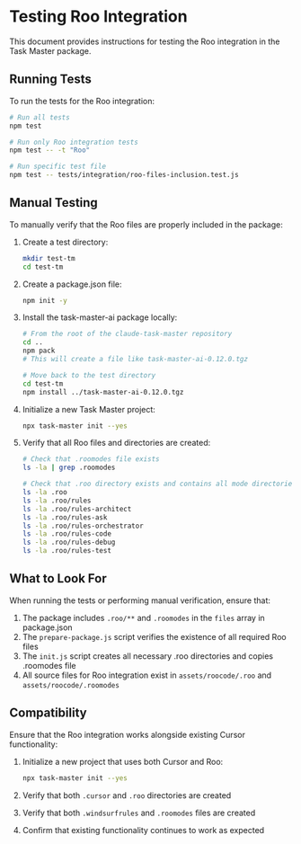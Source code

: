 # Testing Roo Integration

This document provides instructions for testing the Roo integration in the Task Master package.

## Running Tests

To run the tests for the Roo integration:

```bash
# Run all tests
npm test

# Run only Roo integration tests
npm test -- -t "Roo"

# Run specific test file
npm test -- tests/integration/roo-files-inclusion.test.js
```

## Manual Testing

To manually verify that the Roo files are properly included in the package:

1. Create a test directory:

   ```bash
   mkdir test-tm
   cd test-tm
   ```

2. Create a package.json file:

   ```bash
   npm init -y
   ```

3. Install the task-master-ai package locally:

   ```bash
   # From the root of the claude-task-master repository
   cd ..
   npm pack
   # This will create a file like task-master-ai-0.12.0.tgz

   # Move back to the test directory
   cd test-tm
   npm install ../task-master-ai-0.12.0.tgz
   ```

4. Initialize a new Task Master project:

   ```bash
   npx task-master init --yes
   ```

5. Verify that all Roo files and directories are created:

   ```bash
   # Check that .roomodes file exists
   ls -la | grep .roomodes

   # Check that .roo directory exists and contains all mode directories
   ls -la .roo
   ls -la .roo/rules
   ls -la .roo/rules-architect
   ls -la .roo/rules-ask
   ls -la .roo/rules-orchestrator
   ls -la .roo/rules-code
   ls -la .roo/rules-debug
   ls -la .roo/rules-test
   ```

## What to Look For

When running the tests or performing manual verification, ensure that:

1. The package includes `.roo/**` and `.roomodes` in the `files` array in package.json
2. The `prepare-package.js` script verifies the existence of all required Roo files
3. The `init.js` script creates all necessary .roo directories and copies .roomodes file
4. All source files for Roo integration exist in `assets/roocode/.roo` and `assets/roocode/.roomodes`

## Compatibility

Ensure that the Roo integration works alongside existing Cursor functionality:

1. Initialize a new project that uses both Cursor and Roo:

   ```bash
   npx task-master init --yes
   ```

2. Verify that both `.cursor` and `.roo` directories are created
3. Verify that both `.windsurfrules` and `.roomodes` files are created
4. Confirm that existing functionality continues to work as expected
